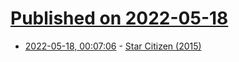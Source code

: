# [Published on 2022-05-18](index.md)

* [2022-05-18, 00:07:06](https://news.ycombinator.com/item?id=31417715) - [Star Citizen (2015)](https://dereksmart.com/2015/07/interstellar-citizens/)
